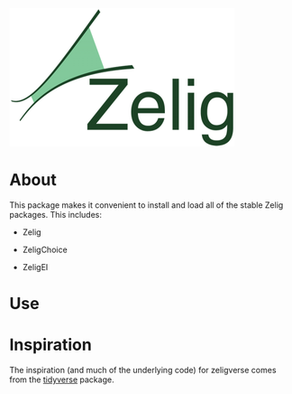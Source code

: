 
<!-- README.md is generated from README.Rmd. Please edit that file -->
[![zelig-logo](man/figures/zelig.png)](http://zeligproject.org)

About
=====

This package makes it convenient to install and load all of the stable Zelig packages. This includes:

-   Zelig

-   ZeligChoice

-   ZeligEI

Use
===

Inspiration
===========

The inspiration (and much of the underlying code) for zeligverse comes from the [tidyverse](http://tidyverse.org/) package.
